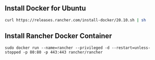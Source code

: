 ## Install Docker for Ubuntu

```bash
curl https://releases.rancher.com/install-docker/20.10.sh | sh
```

## Install Rancher Docker Container

```docker
sudo docker run --name=rancher --privileged -d --restart=unless-stopped -p 80:80 -p 443:443 rancher/rancher
```

